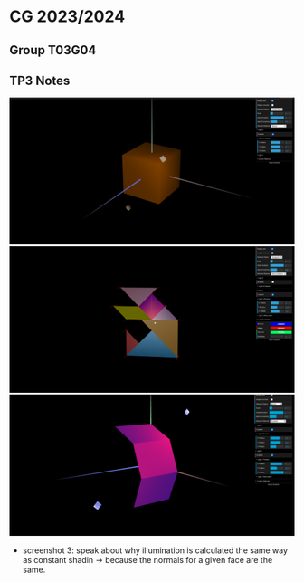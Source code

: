 # CG 2023/2024

## Group T03G04

## TP3 Notes

![Screenshot](screenshots/cg-t03g04-tp3-1.png)
![Screenshot](screenshots/cg-t03g04-tp3-2.png)
![Screenshot](screenshots/cg-t03g04-tp3-3.png)
- screenshot 3: speak about why illumination is calculated the same way as constant shadin -> because the normals for a given face are the same.
